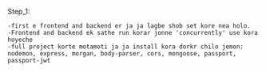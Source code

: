 Step_1:

    -first e frontend and backend er ja ja lagbe shob set kore nea holo.
    -Frontend and backend ek sathe run korar jonne 'concurrently' use kora hoyeche
    -full project korte motamoti ja ja install kora dorkr chilo jemon: nodemon, express, morgan, body-parser, cors, mongoose, passport, passport-jwt

